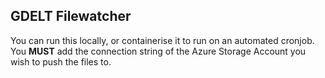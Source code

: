 ## GDELT Filewatcher
You can run this locally, or containerise it to run on an automated cronjob.
You **__MUST__** add the connection string of the Azure Storage Account you wish to push the files to.

